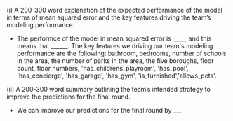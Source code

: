 (i) A 200-300 word explanation of the expected performance of the model in terms of mean
squared error and the key features driving the team’s modeling performance.

- The performce of the model in mean squared error is _____ and this means that ______. The key features we driving our team's modeling performance are the following: bathroom, bedrooms, number of schools in the area, the number of parks in the area, the five boroughs, floor count, floor numbers, 'has_childrens_playroom', 'has_pool', 'has_concierge', 'has_garage', 'has_gym', 'is_furnished','allows_pets'. 

(ii) A 200-300 word summary outlining the team’s intended strategy to improve the predictions
for the final round.

- We can improve our predictions for the final round by ___
